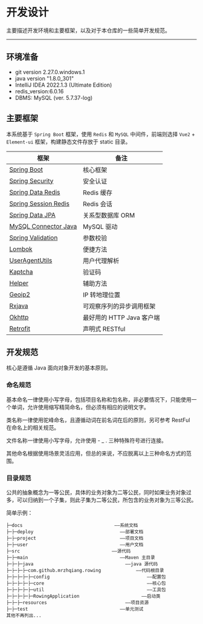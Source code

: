 开发设计
======

主要描述开发环境和主要框架，以及对于本仓库的一些简单开发规范。

---

## 环境准备

- git version 2.27.0.windows.1
- java version "1.8.0_301"
- IntelliJ IDEA 2022.1.3 (Ultimate Edition)
- redis_version:6.0.16
- DBMS: MySQL (ver. 5.7.37-log)

## 主要框架

本系统基于 `Spring Boot` 框架，使用 `Redis` 和 `MySQL` 中间件，前端则选择 `Vue2` + `Element-ui` 框架，构建静态文件存放于 static 目录。

| 框架                                                                           | 备注                 |
|------------------------------------------------------------------------------|--------------------|
| [Spring Boot](https://spring.io/projects/spring-boot)                        | 核心框架               |
| [Spring Security](https://spring.io/projects/spring-security)                | 安全认证               |
| [Spring Data Redis](https://spring.io/projects/spring-data-redis)            | Redis 缓存           |
| [Spring Session Redis](https://spring.io/projects/spring-session-data-redis) | Redis 会话           |
| [Spring Data JPA](https://spring.io/projects/spring-data-jpa)                | 关系型数据库 ORM         |
| [MySQL Connector Java](https://dev.mysql.com/doc/connector-j/8.0/en/)        | MySQL 驱动           |
| [Spring Validation](https://beanvalidation.org/)                             | 参数校验               |
| [Lombok](https://projectlombok.org/)                                         | 便捷方法               |
| [UserAgentUtils](https://www.bitwalker.eu/software/user-agent-utils)         | 用户代理解析             |
| [Kaptcha](https://github.com/mrzhqiang/kaptcha-spring-boot-starter)          | 验证码                |
| [Helper](https://github.com/mrzhqiang/helper)                                | 辅助方法               |
| [Geoip2](https://dev.maxmind.com/geoip?lang=en)                              | IP 转地理位置           |
| [Rxjava](https://github.com/ReactiveX/RxJava)                                | 可观察序列的异步调用框架       |
| [Okhttp](https://github.com/square/okhttp)                                   | 最好用的 HTTP Java 客户端 |
| [Retrofit](https://github.com/square/retrofit)                               | 声明式 RESTful        |

## 开发规范

核心是遵循 Java 面向对象开发的基本原则。

### 命名规范

基本命名一律使用小写字母，包括项目名称和包名称，非必要情况下，只能使用一个单词，允许使用缩写精简命名，但必须有相应的说明文字。

类名称一律使用驼峰命名，且遵循动词在前名词在后的原则，另可参考 RestFul 在命名上的相关规范。

文件名称一律使用小写字母，允许使用 - _ . 三种特殊符号进行连接。

其他命名根据使用场景灵活应用，但总的来说，不应脱离以上三种命名方式的范围。

### 目录规范

公共的抽象概念为一等公民，具体的业务对象为二等公民，同时如果业务对象过多，可以归纳到一个子集，则此子集为二等公民，所包含的业务对象为三等公民。

简单示例：

```
├─docs                                  ——系统文档
├─├─deploy                                ——部署文档
├─├─project                               ——项目文档
├─├─user                                  ——用户文档
├─src                                  ——源代码
├─├─main                                  ——Maven 主目录
├─├─├─java                                  ——java 源代码
├─├─├─├─com.github.mrzhqiang.rowing             ——代码根目录
├─├─├─├─├─config                                    ——配置包
├─├─├─├─├─core                                      ——核心包
├─├─├─├─├─util                                      ——工具包
├─├─├─├─├─RowingApplication                       ——启动类
├─├─├─resources                             ——项目资源
├─├─test                                  ——单元测试
其他不再列出...
```